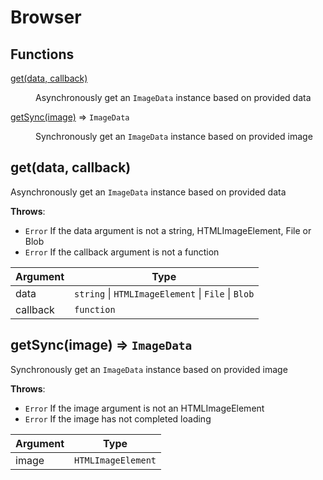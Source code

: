 # Browser

## Functions

<dl>
    <dt>
        <a href="#get">get(data, callback)</a>
    </dt>
    <dd>
        <p>Asynchronously get an <code>ImageData</code> instance based on provided data</p>
    </dd>
    <dt>
        <a href="#getSync">getSync(image)</a> ⇒ <code>ImageData</code>
    </dt>
    <dd>
        <p>Synchronously get an <code>ImageData</code> instance based on provided image</p>
    </dd>
</dl>

<a name="get"></a>

## get(data, callback)
Asynchronously get an <code>ImageData</code> instance based on provided data

**Throws**:

- <code>Error</code> If the data argument is not a string, HTMLImageElement, File or Blob
- <code>Error</code> If the callback argument is not a function

| Argument | Type |
| --- | --- |
| data | `string` \| `HTMLImageElement` \| `File` \| `Blob` | 
| callback | `function` | 

<a name="getSync"></a>

## getSync(image) ⇒ `ImageData`

Synchronously get an <code>ImageData</code> instance based on provided image

**Throws**:

- <code>Error</code> If the image argument is not an HTMLImageElement
- <code>Error</code> If the image has not completed loading

| Argument | Type |
| --- | --- |
| image | `HTMLImageElement` | 
